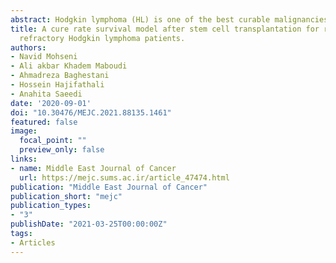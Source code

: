 ```yaml
---
abstract: Hodgkin lymphoma (HL) is one of the best curable malignancies. Randomized controlled studies have validated the benefit of hematopoietic stem cell transplant (HSCT) for patients with relapsed or primary refractory HL. This analysis aimed to identify significant prognostic factors on the recurrence of the disease after HSCT by applying a cure rate model. There were 92 patients with HL in this retrospective study who underwent HSCT from 2007 up to 2014 with 18 months follow-up in Tehran, Iran. The survival time was set as the time interval between transplantation and the recurrence of HL. Also, hyper-Poisson distribution was used as discrete frailty to account the unobserved heterogeneity and random effects. In noncured cases, the mean of survival time was 318 (95% confidence interval, 144-493) days. The 1-, 3- and 5-year survival rates were 88.9%, 83.4%, and 80.7%, respectively. A significant association was observed between cured patients and the variables such as age, the experience of pre-transplantation relapse, hemoglobin (Hb), mononuclear cells (MNCs), and body surface area (BSA) at the time of transplantation. The study concluded that patients with less than thirty years of age, a high level of Hb (g/dl), a low level of MNCs and BSA (m2), and the absence of pre-transplantation experience of relapse were associated with better survival after HSCT. Based on this study, post-transplant consolidation therapies could be considered for the treatment of HL patients after HSCT.
title: A cure rate survival model after stem cell transplantation for relapsed or
  refractory Hodgkin lymphoma patients.
authors: 
- Navid Mohseni
- Ali akbar Khadem Maboudi
- Ahmadreza Baghestani
- Hossein Hajifathali
- Anahita Saeedi
date: '2020-09-01'
doi: "10.30476/MEJC.2021.88135.1461"
featured: false
image:
  focal_point: ""
  preview_only: false
links:
- name: Middle East Journal of Cancer
  url: https://mejc.sums.ac.ir/article_47474.html
publication: "Middle East Journal of Cancer"
publication_short: "mejc"
publication_types:
- "3"
publishDate: "2021-03-25T00:00:00Z"
tags:
- Articles
---
```

